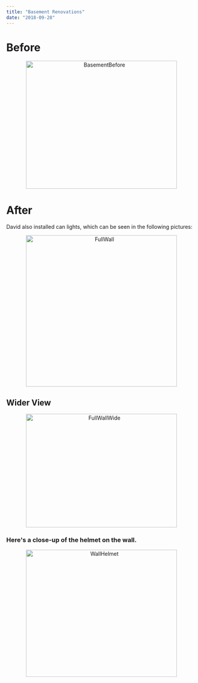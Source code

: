 ```yaml
---
title: "Basement Renovations"
date: "2018-09-28"
---
```


# Before

<center><img src="./static/BasementBefore-8eb080aae4284e9a572adcaa8030cf26.jpg"  alt="BasementBefore" width="400" height="338" /></center>

# After

David also installed can lights, which can be seen in the following pictures:

<center><img src="./static/FullWall-ffdf7812b1f4d847996c0258044d291f.jpg"  alt="FullWall" width="400" height="400" /></center>

## Wider View

<center><img src="./static/FullWall-2-e79567c0909f4578cc2efdc684d63d8a.jpg"  alt="FullWallWide" width="400" height="300" /></center>

### Here's a close-up of the helmet on the wall.

<center><img src="./static/WallHelmet-6d2692b5df57989faefe1d2b9f967221.jpg"  alt="WallHelmet" width="400" height="336" /></center>
